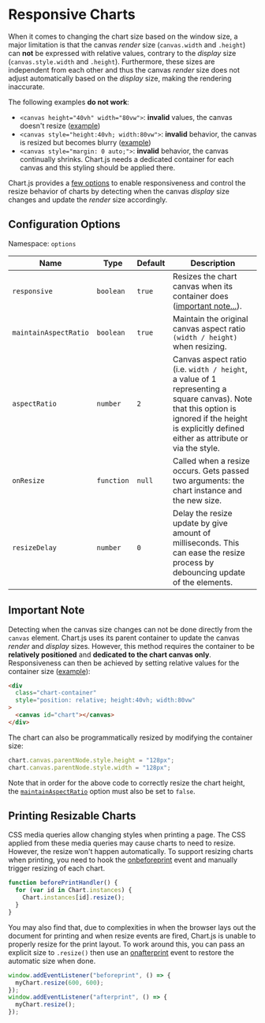 # Responsive Charts

When it comes to changing the chart size based on the window size, a major limitation is that the canvas _render_ size (`canvas.width` and `.height`) can **not** be expressed with relative values, contrary to the _display_ size (`canvas.style.width` and `.height`). Furthermore, these sizes are independent from each other and thus the canvas _render_ size does not adjust automatically based on the _display_ size, making the rendering inaccurate.

The following examples **do not work**:

- `<canvas height="40vh" width="80vw">`: **invalid** values, the canvas doesn't resize ([example](https://codepen.io/chartjs/pen/oWLZaR))
- `<canvas style="height:40vh; width:80vw">`: **invalid** behavior, the canvas is resized but becomes blurry ([example](https://codepen.io/chartjs/pen/WjxpmO))
- `<canvas style="margin: 0 auto;">`: **invalid** behavior, the canvas continually shrinks. Chart.js needs a dedicated container for each canvas and this styling should be applied there.

Chart.js provides a [few options](#configuration-options) to enable responsiveness and control the resize behavior of charts by detecting when the canvas _display_ size changes and update the _render_ size accordingly.

## Configuration Options

Namespace: `options`

| Name                  | Type       | Default | Description                                                                                                                                                                                        |
| --------------------- | ---------- | ------- | -------------------------------------------------------------------------------------------------------------------------------------------------------------------------------------------------- |
| `responsive`          | `boolean`  | `true`  | Resizes the chart canvas when its container does ([important note...](#important-note)).                                                                                                           |
| `maintainAspectRatio` | `boolean`  | `true`  | Maintain the original canvas aspect ratio `(width / height)` when resizing.                                                                                                                        |
| `aspectRatio`         | `number`   | `2`     | Canvas aspect ratio (i.e. `width / height`, a value of 1 representing a square canvas). Note that this option is ignored if the height is explicitly defined either as attribute or via the style. |
| `onResize`            | `function` | `null`  | Called when a resize occurs. Gets passed two arguments: the chart instance and the new size.                                                                                                       |
| `resizeDelay`         | `number`   | `0`     | Delay the resize update by give amount of milliseconds. This can ease the resize process by debouncing update of the elements.                                                                     |

## Important Note

Detecting when the canvas size changes can not be done directly from the `canvas` element. Chart.js uses its parent container to update the canvas _render_ and _display_ sizes. However, this method requires the container to be **relatively positioned** and **dedicated to the chart canvas only**. Responsiveness can then be achieved by setting relative values for the container size ([example](https://codepen.io/chartjs/pen/YVWZbz)):

```html
<div
  class="chart-container"
  style="position: relative; height:40vh; width:80vw"
>
  <canvas id="chart"></canvas>
</div>
```

The chart can also be programmatically resized by modifying the container size:

```javascript
chart.canvas.parentNode.style.height = "128px";
chart.canvas.parentNode.style.width = "128px";
```

Note that in order for the above code to correctly resize the chart height, the [`maintainAspectRatio`](#configuration-options) option must also be set to `false`.

## Printing Resizable Charts

CSS media queries allow changing styles when printing a page. The CSS applied from these media queries may cause charts to need to resize. However, the resize won't happen automatically. To support resizing charts when printing, you need to hook the [onbeforeprint](https://developer.mozilla.org/en-US/docs/Web/API/WindowEventHandlers/onbeforeprint) event and manually trigger resizing of each chart.

```javascript
function beforePrintHandler() {
  for (var id in Chart.instances) {
    Chart.instances[id].resize();
  }
}
```

You may also find that, due to complexities in when the browser lays out the document for printing and when resize events are fired, Chart.js is unable to properly resize for the print layout. To work around this, you can pass an explicit size to `.resize()` then use an [onafterprint](https://developer.mozilla.org/en-US/docs/Web/API/WindowEventHandlers/onafterprint) event to restore the automatic size when done.

```javascript
window.addEventListener("beforeprint", () => {
  myChart.resize(600, 600);
});
window.addEventListener("afterprint", () => {
  myChart.resize();
});
```
